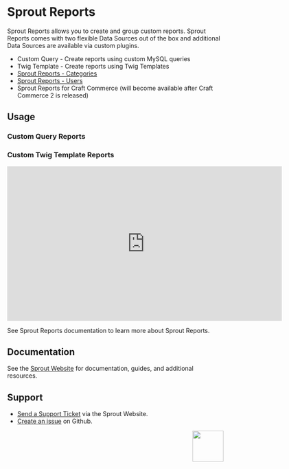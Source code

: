 # Sprout Reports

Sprout Reports allows you to create and group custom reports. Sprout Reports comes with two flexible Data Sources out of the box and additional Data Sources are available via custom plugins.

- Custom Query - Create reports using custom MySQL queries
- Twig Template - Create reports using Twig Templates
- [Sprout Reports - Categories](https://github.com/barrelstrength/craft-sprout-reports-categories)
- [Sprout Reports - Users](https://github.com/barrelstrength/craft-sprout-reports-users)
- Sprout Reports for Craft Commerce (will become available after Craft Commerce 2 is released)

## Usage

### Custom Query Reports


### Custom Twig Template Reports 

<iframe src="https://player.vimeo.com/video/248062317" width="640" height="360" frameborder="0" webkitallowfullscreen mozallowfullscreen allowfullscreen></iframe>

See Sprout Reports documentation to learn more about Sprout Reports.

## Documentation

See the [Sprout Website](https://sprout.barrelstrengthdesign.com/craft-plugins/reports/docs) for documentation, guides, and additional resources. 

## Support

- [Send a Support Ticket](https://sprout.barrelstrengthdesign.com/craft-plugins/request/support) via the Sprout Website.
- [Create an issue](https://github.com/barrelstrength/craft-sprout-reports-categories/issues) on Github.

<a href="https://sprout.barrelstrengthdesign.com" target="_blank">
  <img src="https://sprout.barrelstrengthdesign.com/content/plugins/sprout-icon.svg" width="72" align="right">
</a>